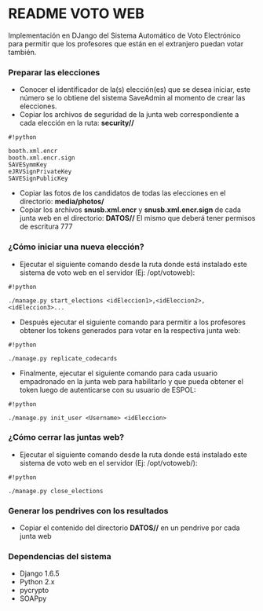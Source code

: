 # README VOTO WEB #

Implementación en DJango del Sistema Automático de Voto Electrónico para permitir que los profesores que están en el extranjero puedan votar también.

### Preparar las elecciones ###

* Conocer el identificador de la(s) elección(es) que se desea iniciar, este número se lo obtiene del sistema SaveAdmin al momento de crear las elecciones.
* Copiar los archivos de seguridad de la junta web correspondiente a cada elección en la ruta:
**security/<idEleccion>/**
```
#!python

booth.xml.encr
booth.xml.encr.sign
SAVESymmKey
eJRVSignPrivateKey
SAVESignPublicKey
```

* Copiar las fotos de los candidatos de todas las elecciones en el directorio:
**media/photos/**
* Copiar los archivos **snusb.xml.encr** y **snusb.xml.encr.sign** de cada junta web en el directorio:
**DATOS/<idEleccion>/** El mismo que deberá tener permisos de escritura 777
### ¿Cómo iniciar una nueva elección? ###

* Ejecutar el siguiente comando desde la ruta donde está instalado este sistema de voto web en el servidor (Ej: /opt/votoweb):
```
#!python

./manage.py start_elections <idEleccion1>,<idEleccion2>,<idEleccion3>...
```

* Después ejecutar el siguiente comando para permitir a los profesores obtener los tokens generados para votar en la respectiva junta web:

```
#!python

./manage.py replicate_codecards
```

* Finalmente, ejecutar el siguiente comando para cada usuario empadronado en la junta web para habilitarlo y que pueda obtener el token luego de autenticarse con su usuario de ESPOL:
```
#!python

./manage.py init_user <Username> <idEleccion>
```


### ¿Cómo cerrar las juntas web? ###

* Ejecutar el siguiente comando desde la ruta donde está instalado este sistema de voto web en el servidor (Ej: /opt/votoweb/):

```
#!python

./manage.py close_elections
```

### Generar los pendrives con los resultados ###
* Copiar el contenido del directorio **DATOS/<idEleccion>/** en un pendrive por cada junta web


### Dependencias del sistema ###
* Django 1.6.5
* Python 2.x
* pycrypto
* SOAPpy
